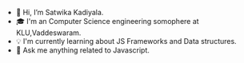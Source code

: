 - 👋 Hi, I’m Satwika Kadiyala.
- 🎓 I'm an Computer Science engineering somophere at KLU,Vaddeswaram.
- 💡  I'm currently learning about JS Frameworks and Data structures.
- 💬 Ask me anything related to Javascript.



